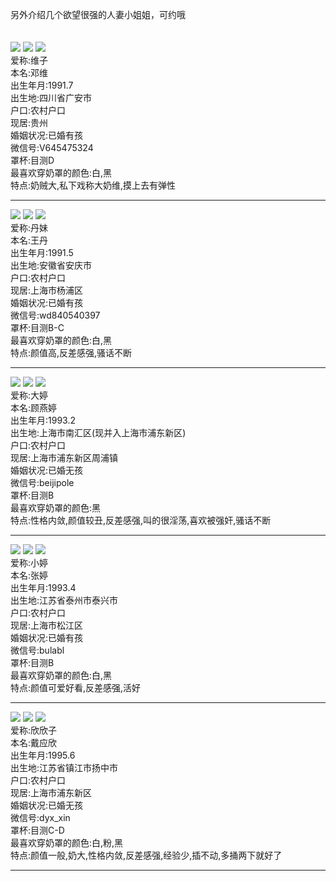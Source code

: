 另外介绍几个欲望很强的人妻小姐姐，可约哦</br></br></br>
<img src=https://github.com/LACHero01/Welfare/blob/main/Images/%E5%A4%A7%E5%A5%B6%E7%BB%B4/vv%20(5).png />
<img src=https://github.com/LACHero01/Welfare/blob/main/Images/%E5%A4%A7%E5%A5%B6%E7%BB%B4/jh-55-RUN1-1680091779376-dreamtime.png />
<img src=https://github.com/LACHero01/Welfare/blob/main/Images/%E5%A4%A7%E5%A5%B6%E7%BB%B4/jh-85-RUN1-1680091479198-dreamtime.png />
<br>爱称:维子
<br>本名:邓维
<br>出生年月:1991.7
<br>出生地:四川省广安市
<br>户口:农村户口
<br>现居:贵州
<br>婚姻状况:已婚有孩
<br>微信号:V645475324
<br>罩杯:目测D
<br>最喜欢穿奶罩的颜色:白,黑
<br>特点:奶贼大,私下戏称大奶维,摸上去有弹性</br>

------------------------------------------------------------------------------------------------------------------------
<img src=https://github.com/LACHero01/Welfare/blob/main/Images/%E4%B8%B9%E5%A6%B9/dm%20(1).png />
<img src=https://github.com/LACHero01/Welfare/blob/main/Images/%E4%B8%B9%E5%A6%B9/psb-7-RUN1-1680088563174-dreamtime.png />
<img src=https://github.com/LACHero01/Welfare/blob/main/Images/%E4%B8%B9%E5%A6%B9/dm%20(5).png />
<br>爱称:丹妹
<br>本名:王丹
<br>出生年月:1991.5
<br>出生地:安徽省安庆市
<br>户口:农村户口
<br>现居:上海市杨浦区
<br>婚姻状况:已婚有孩
<br>微信号:wd840540397
<br>罩杯:目测B-C
<br>最喜欢穿奶罩的颜色:白,黑
<br>特点:颜值高,反差感强,骚话不断</br>

------------------------------------------------------------------------------------------------------------------------
<img src=https://github.com/LACHero01/Welfare/blob/main/Images/mt/mt.jpg />
<img src=https://github.com/LACHero01/Welfare/blob/main/Images/mt/mt%20(3).png />
<img src=https://github.com/LACHero01/Welfare/blob/main/Images/mt/mt-20240220073521-RUN1-1708386066491-dreamtime.png />
<br>爱称:大婷
<br>本名:顾燕婷
<br>出生年月:1993.2
<br>出生地:上海市南汇区(现并入上海市浦东新区)
<br>户口:农村户口
<br>现居:上海市浦东新区周浦镇
<br>婚姻状况:已婚无孩
<br>微信号:beijipole
<br>罩杯:目测B
<br>最喜欢穿奶罩的颜色:黑
<br>特点:性格内敛,颜值较丑,反差感强,叫的很淫荡,喜欢被强奸,骚话不断</br>

------------------------------------------------------------------------------------------------------------------------
<img src=https://github.com/LACHero01/Welfare/blob/main/Images/tt/tt%20(4).png />
<img src=https://github.com/LACHero01/Welfare/blob/main/Images/tt/tt-39-RUN1-1680093160200-dreamtime.png />
<img src=https://github.com/LACHero01/Welfare/blob/main/Images/tt/tt8.png />
<br>爱称:小婷
<br>本名:张婷
<br>出生年月:1993.4
<br>出生地:江苏省泰州市泰兴市
<br>户口:农村户口
<br>现居:上海市松江区
<br>婚姻状况:已婚有孩
<br>微信号:bulabl
<br>罩杯:目测B
<br>最喜欢穿奶罩的颜色:白,黑
<br>特点:颜值可爱好看,反差感强,活好</br>

------------------------------------------------------------------------------------------------------------------------
<img src=https://github.com/LACHero01/Welfare/blob/main/Images/twinkle/twinkle_1.jpg />
<img src=https://github.com/LACHero01/Welfare/blob/main/Images/twinkle/twinkle_2.jpg />
<img src=https://github.com/LACHero01/Welfare/blob/main/Images/twinkle/twinkle_6.jpg />
<br>爱称:欣欣子
<br>本名:戴应欣
<br>出生年月:1995.6
<br>出生地:江苏省镇江市扬中市
<br>户口:农村户口
<br>现居:上海市浦东新区
<br>婚姻状况:已婚无孩
<br>微信号:dyx_xin
<br>罩杯:目测C-D
<br>最喜欢穿奶罩的颜色:白,粉,黑
<br>特点:颜值一般,奶大,性格内敛,反差感强,经验少,插不动,多捅两下就好了</br>

------------------------------------------------------------------------------------------------------------------------
